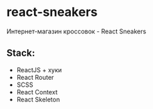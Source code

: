 # react-sneakers
Интернет-магазин кроссовок - React Sneakers

## Stack:
- ReactJS + хуки
- React Router
- SCSS
- React Context
- React Skeleton
